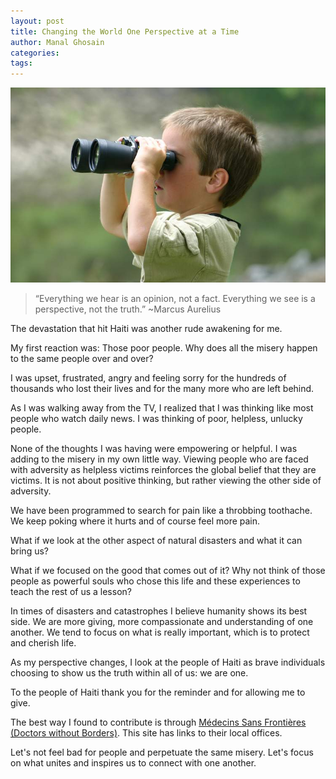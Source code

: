 ```yaml
---
layout: post
title: Changing the World One Perspective at a Time
author: Manal Ghosain
categories:
tags:
---
```


![Perspective](/images/perspective.jpg)

> “Everything we hear is an opinion, not a fact. Everything we see is a perspective, not the truth.” ~Marcus Aurelius

The devastation that hit Haiti was another rude awakening for me. 

My first reaction was: Those poor people. Why does all the misery happen to the same people over and over? 

I was upset, frustrated, angry and feeling sorry for the hundreds of thousands who lost their lives and for the many more who are left behind. 

As I was walking away from the TV, I realized that I was thinking like most people who watch daily news. I was thinking of poor, helpless, unlucky people. 

None of the thoughts I was having were empowering or helpful. I was adding to the misery in my own little way. Viewing people who are faced with adversity as helpless victims reinforces the global belief that they are victims. It is not about positive thinking, but rather viewing the other side of adversity. 

We have been programmed to search for pain like a throbbing toothache. We keep poking where it hurts and of course feel more pain. 

What if we look at the other aspect of natural disasters and what it can bring us? 

What if we focused on the good that comes out of it? Why not think of those people as powerful souls who chose this life and these experiences to teach the rest of us a lesson? 

In times of disasters and catastrophes I believe humanity shows its best side. We are more giving, more compassionate and understanding of one another. We tend to focus on what is really important, which is to protect and cherish life. 

As my perspective changes, I look at the people of Haiti as brave individuals choosing to show us the truth within all of us: we are one. 

To the people of Haiti thank you for the reminder and for allowing me to give. 

The best way I found to contribute is through [Médecins Sans Frontières (Doctors without Borders)](http://www.msf.org/donate). This site has links to their local offices. 

Let's not feel bad for people and perpetuate the same misery. Let's focus on what unites and inspires us to connect with one another.